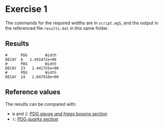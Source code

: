 # Exercise 1

The commands for the required widths are in `script.mg5`, and the output in the
referenced file `results.dat` in this same folder.

## Results

```
#      PDG        Width
DECAY  6   1.491472e+00
#      PDG        Width
DECAY  23   2.441755e+00
#      PDG        Width
DECAY  24   2.047910e+00
```

## Reference values

The results can be compared with:

- `W` and `Z`: [PDG _gauge and higgs_ bosons section](https://pdg.lbl.gov/2018/tables/rpp2018-sum-gauge-higgs-bosons.pdf)
- `t`: [PDG _quarks_ section](https://pdg.lbl.gov/2019/tables/rpp2019-sum-quarks.pdf)
